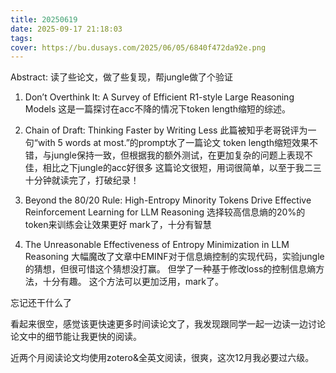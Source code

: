 ```yaml
---
title: 20250619
date: 2025-09-17 21:18:03
tags:
cover: https://bu.dusays.com/2025/06/05/6840f472da92e.png
---
```


Abstract: 读了些论文，做了些复现，帮jungle做了个验证

1. Don’t Overthink It: A Survey of Efficient R1-style Large Reasoning Models
这是一篇探讨在acc不降的情况下token length缩短的综述。

2. Chain of Draft: Thinking Faster by Writing Less
此篇被知乎老哥锐评为一句“with 5 words at most.”的prompt水了一篇论文
token length缩短效果不错，与jungle保持一致，但根据我的额外测试，在更加复杂的问题上表现不佳，相比之下jungle的acc好很多
这篇论文很短，用词很简单，以至于我二三十分钟就读完了，打破纪录！

3. Beyond the 80/20 Rule: High-Entropy Minority Tokens Drive Effective Reinforcement Learning for LLM Reasoning
选择较高信息熵的20%的token来训练会让效果更好
mark了，十分有智慧

4. The Unreasonable Effectiveness of Entropy Minimization in LLM Reasoning
大幅魔改了文章中EMINF对于信息熵控制的实现代码，实验jungle的猜想，但很可惜这个猜想没打赢。
但学了一种基于修改loss的控制信息熵方法，十分有趣。
这个方法可以更加泛用，mark了。

忘记还干什么了

看起来很空，感觉该更快速更多时间读论文了，我发现跟同学一起一边读一边讨论论文中的细节能让我更快的阅读。

近两个月阅读论文均使用zotero&全英文阅读，很爽，这次12月我必要过六级。
